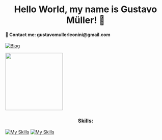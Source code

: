 <h1 align="center">Hello World, my name is Gustavo Müller! 👋</h1>

<h4> 📩 Contact me: gustavomullerleonini@gmail.com</h4>


[![Blog](https://img.shields.io/badge/LinkedIn-0077B5?style=for-the-badge&logo=linkedin&logoColor=white)](https://www.linkedin.com/in/gustavo-m%C3%BCller-leonini-machado-aaa542264/)



<img height="180em" src="https://github-readme-stats.vercel.app/api/top-langs/?username=guumuller&layout=compact&langs_count=7&theme=dark"/>

<h3 align="center">Skills:</h3>

[![My Skills](https://skillicons.dev/icons?i=js,react,ts,php,mysql,py,java,tailwind,bootstrap,vite )](https://skillicons.dev)
[![My Skills](https://skillicons.dev/icons?i=androidstudio,firebase,vscode )](https://skillicons.dev)
